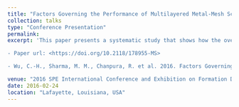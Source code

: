 ```yaml
---
title: "Factors Governing the Performance of Multilayered Metal-Mesh Screens"
collection: talks
type: "Conference Presentation"
permalink:
excerpt: 'This paper presents a systematic study that shows how the overlap between different mesh layers, the alignment of the protection and support layers, and the relative pore-size ratio, defined as the ratio of pore size of the protection/support layer to that of the filter layer, have a large impact on the sand-retention performance of an MMS. The pore-size distribution (PoSD) of multilayered plain-square-mesh (PSM) and plain-Dutch-weave (PDW) screens is calculated with a novel numerical technique. Influences of screen sintering, coupon sampling, and screen designs on the PoSD of a screen are modeled by varying the layer overlap, shifting the layer alignment, and modifying the design of the protection and support layers. The PoSD data are used as an input into an analytical model for evaluating sand production of PSM screens in slurry-type sand-retention tests (SRTs) for screen-design optimization.

- Paper url: <https://doi.org/10.2118/178955-MS>

- Wu, C.-H., Sharma, M. M., Chanpura, R. et al. 2016. Factors Governing the Performance of Multilayered Metal-Mesh Screens. Paper SPE-178955-MS was presented at the SPE International Conference and Exhibition on Formation Damage, Lafayette, Louisiana, USA, 24–26 February.'

venue: "2016 SPE International Conference and Exhibition on Formation Damage, Lafayette, Louisiana, USA, 24–26 February"
date: 2016-02-24
location: "Lafayette, Louisiana, USA"
---
```

